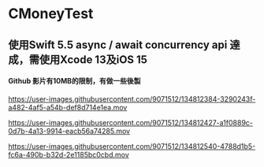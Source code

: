# CMoneyTest


## 使用Swift 5.5 async / await concurrency api 達成，需使用Xcode 13及iOS 15

#### Github 影片有10MB的限制，有做一些後製


https://user-images.githubusercontent.com/9071512/134812384-3290243f-a482-4af5-a54b-def8d714e1ea.mov



https://user-images.githubusercontent.com/9071512/134812427-a1f0889c-0d7b-4a13-9914-eacb56a74285.mov



https://user-images.githubusercontent.com/9071512/134812540-4788d1b5-fc6a-490b-b32d-2e1185bc0cbd.mov

